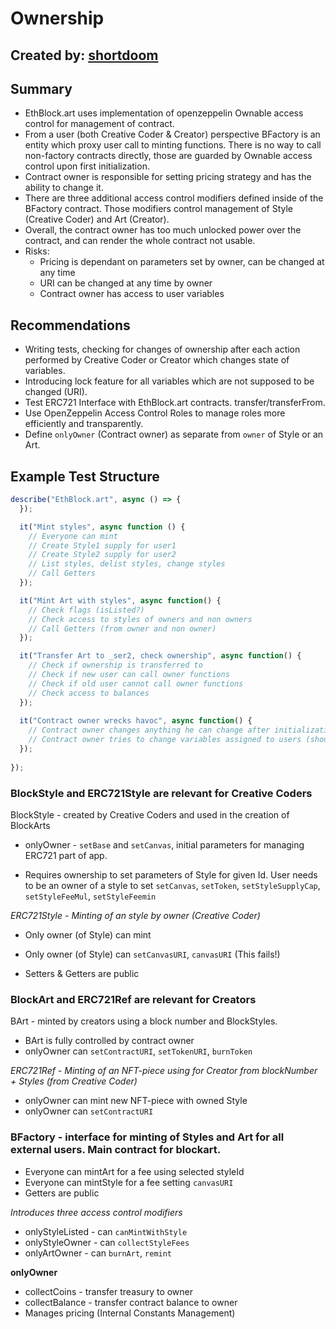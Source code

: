 # Ownership
## Created by: [shortdoom](https://github.com/shortdoom)

## Summary
* EthBlock.art uses implementation of openzeppelin Ownable access control for management of contract.
* From a user (both Creative Coder & Creator) perspective BFactory is an entity which proxy user call to minting functions. There is no way to call non-factory contracts directly, those are guarded by Ownable access control upon first initialization.
* Contract owner is responsible for setting pricing strategy and has the ability to change it.
* There are three additional access control modifiers defined inside of the BFactory contract. Those modifiers control management of Style (Creative Coder) and Art (Creator).
* Overall, the contract owner has too much unlocked power over the contract, and can render the whole contract not usable.
* Risks:
    * Pricing is dependant on parameters set by owner, can be changed at any time
    * URI can be changed at any time by owner
    * Contract owner has access to user variables

## Recommendations
* Writing tests, checking for changes of ownership after each action performed by Creative Coder or Creator which changes state of variables.
* Introducing lock feature for all variables which are not supposed to be changed (URI).
* Test ERC721 Interface with EthBlock.art contracts. transfer/transferFrom.
* Use OpenZeppelin Access Control Roles to manage roles more efficiently and transparently.
* Define `onlyOwner` (Contract owner) as separate from `owner` of Style or an Art. 

## Example Test Structure

```javascript
describe("EthBlock.art", async () => {
  });

  it("Mint styles", async function () {
    // Everyone can mint
    // Create Style1 supply for user1
    // Create Style2 supply for user2
    // List styles, delist styles, change styles
    // Call Getters
  });

  it("Mint Art with styles", async function() {
    // Check flags (isListed?)
    // Check access to styles of owners and non owners
    // Call Getters (from owner and non owner)
  });

  it("Transfer Art to _ser2, check ownership", async function() {
    // Check if ownership is transferred to
    // Check if new user can call owner functions
    // Check if old user cannot call owner functions
    // Check access to balances
  });
 
  it("Contract owner wrecks havoc", async function() {
    // Contract owner changes anything he can change after initialization (shouldn't!)
    // Contract owner tries to change variables assigned to users (shouldn't!)
  });
 
});
```

### BlockStyle and ERC721Style are relevant for Creative Coders

BlockStyle - created by Creative Coders and used in the creation of BlockArts

* onlyOwner - `setBase` and `setCanvas`, initial parameters for managing ERC721 part of app.

* Requires ownership to set parameters of Style for given Id.
        User needs to be an owner of a style to set `setCanvas`, `setToken`,
        `setStyleSupplyCap`, `setStyleFeeMul`, `setStyleFeemin`

*ERC721Style - Minting of an style by owner (Creative Coder)*

* Only owner (of Style) can mint
        
* Only owner (of Style) can `setCanvasURI`, `canvasURI` (This fails!)

* Setters & Getters are public

### BlockArt and ERC721Ref are relevant for Creators

BArt - minted by creators using a block number and BlockStyles.

* BArt is fully controlled by contract owner
* onlyOwner can `setContractURI`, `setTokenURI`, `burnToken`

*ERC721Ref - Minting of an NFT-piece using for Creator from blockNumber + Styles (from Creative Coder)*

* onlyOwner can mint new NFT-piece with owned Style
* onlyOwner can `setContractURI`

### BFactory - interface for minting of Styles and Art for all external users. Main contract for blockart.

* Everyone can mintArt for a fee using selected styleId
* Everyone can mintStyle for a fee setting `canvasURI`
* Getters are public

*Introduces three access control modifiers*
            
* onlyStyleListed - can `canMintWithStyle`
* onlyStyleOwner - can `collectStyleFees`
* onlyArtOwner - can `burnArt`, `remint`
        
**onlyOwner**

* collectCoins - transfer treasury to owner
* collectBalance - transfer contract balance to owner
* Manages pricing (Internal Constants Management)


